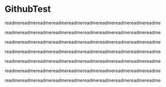 # GithubTest

readmereadmereadmereadmereadmereadmereadmereadmereadmereadme

readmereadmereadmereadmereadmereadmereadmereadmereadmereadme

readmereadmereadmereadmereadmereadmereadmereadmereadmereadme

readmereadmereadmereadmereadmereadmereadmereadmereadmereadme

readmereadmereadmereadmereadmereadmereadmereadmereadmereadme

readmereadmereadmereadmereadmereadmereadmereadmereadmereadme

readmereadmereadmereadmereadmereadmereadmereadmereadmereadme
